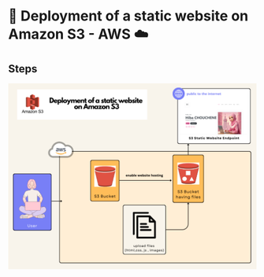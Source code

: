 #  🚀 Deployment of a static website on Amazon S3 - AWS ☁️
## Steps

![Deployment of a static website on Amazon S3](Deployment-of-a-static-website-on-Amazon-S3.png)
